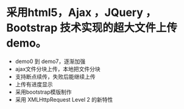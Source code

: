 # 采用html5，Ajax ，JQuery ，Bootstrap  技术实现的超大文件上传demo。
 
+ demo0 到 demo7，逐渐加强
+ ajax文件分块上传，本地把文件分块
+ 支持断点续传，失败后能继续上传
+ 上传有进度显示
+ 采用bootstrap模版制作
+ 采用 XMLHttpRequest Level 2 的新特性
